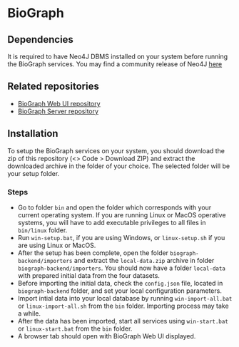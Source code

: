 # BioGraph
## Dependencies
It is required to have Neo4J DBMS installed on your system before running the BioGraph services. You may find a community release of Neo4J [here](https://neo4j.com/download-center/#community)

## Related repositories
- [BioGraph Web UI repository](https://github.com/aleksandar-veljkovic/biograph-app)
- [BioGraph Server repository](https://github.com/aleksandar-veljkovic/biograph-backend)

## Installation
To setup the BioGraph services on your system, you should download the zip of this repository (<> Code > Download ZIP) and extract the downloaded archive in the folder of your choice. The selected folder will be your setup folder.

### Steps
- Go to folder `bin` and open the folder which corresponds with your current operating system. If you are running Linux or MacOS operative systems, you will have to add executable privileges to all files in `bin/linux` folder.
- Run `win-setup.bat`, if you are using Windows, or `linux-setup.sh` if you are using Linux or MacOS.
- After the setup has been complete, open the folder `biograph-backend/importers` and extract the `local-data.zip` archive in folder  `biograph-backend/importers`. You should now have a folder `local-data` with prepared initial data from the four datasets.
- Before importing the initial data, check the `config.json` file, located in `biograph-backend` folder, and set your local configuration parameters.
- Import intial data into your local database by running `win-import-all.bat` or `linux-import-all.sh` from the `bin` folder. Importing process may take a while.
- After the data has been imported, start all services using `win-start.bat` or `linux-start.bat` from the `bin` folder.
- A browser tab should open with BioGraph Web UI displayed.
